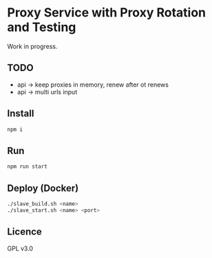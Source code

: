 # Proxy Service with Proxy Rotation and Testing

Work in progress.

## TODO

* api -> keep proxies in memory, renew after ot renews
* api -> multi urls input

## Install

```bash
npm i
```

## Run

```bash
npm run start
```

## Deploy (Docker)

```bash
./slave_build.sh <name>
./slave_start.sh <name> <port>
```

## Licence

GPL v3.0
